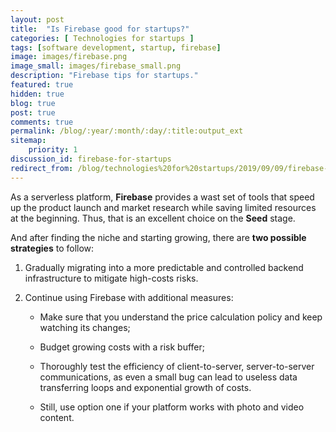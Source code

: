 ```yaml
---
layout: post
title:  "Is Firebase good for startups?"
categories: [ Technologies for startups ]
tags: [software development, startup, firebase]
image: images/firebase.png
image_small: images/firebase_small.png
description: "Firebase tips for startups."
featured: true
hidden: true
blog: true
post: true
comments: true
permalink: /blog/:year/:month/:day/:title:output_ext
sitemap:
    priority: 1
discussion_id: firebase-for-startups
redirect_from: /blog/technologies%20for%20startups/2019/09/09/firebase-for-startups.html
---
```


As a serverless platform, **Firebase** provides a wast set of tools that speed up the product launch and market research while saving limited resources at the beginning. Thus, that is an excellent choice on the **Seed** stage.

And after finding the niche and starting growing, there are **two possible strategies** to follow:
1. Gradually migrating into a more predictable and controlled backend infrastructure to mitigate high-costs risks.

2. Continue using Firebase with additional measures:
    * Make sure that you understand the price calculation policy and keep watching its changes; 

    * Budget growing costs with a risk buffer;

    * Thoroughly test the efficiency of client-to-server, server-to-server communications, as even a small bug can lead to useless data transferring loops and exponential growth of costs.
    
    * Still, use option one if your platform works with photo and video content.